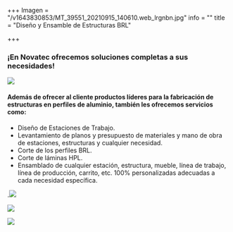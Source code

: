 +++
Imagen = "/v1643830853/MT_39551_20210915_140610.web_lrgnbn.jpg"
info = ""
title = "Diseño y Ensamble de Estructuras BRL"

+++
### ¡En Novatec ofrecemos soluciones completas a sus necesidades!

![](https://res.cloudinary.com/novatec/v1655222750/WhatsApp_Image_2022-06-14_at_10.03.06_AM__1_-removebg-preview_o3xbw5.png)

#### Además de ofrecer al cliente productos líderes para la fabricación de estructuras en perfiles de aluminio, también les ofrecemos servicios como:

* Diseño de Estaciones de Trabajo.
* Levantamiento de planos y presupuesto de materiales y mano de obra de estaciones, estructuras y cualquier necesidad.
* Corte de los perfiles BRL.
* Corte de láminas HPL.
* Ensamblado de cualquier estación, estructura, mueble, línea de trabajo, línea de producción, carrito, etc. 100% personalizadas adecuadas a cada necesidad específica.

.![](https://res.cloudinary.com/novatec/v1655222864/3982_apnegk.png)

![](https://res.cloudinary.com/novatec/v1655222825/19096_qpquhb.png)

![](https://res.cloudinary.com/novatec/v1647974594/MicrosoftTeams-image_66_pe8swq.jpg)